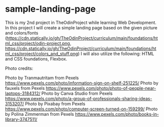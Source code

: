 # sample-landing-page

This is my 2nd project in TheOdinProject while learning Web Development.
In this project I will create a simple landing page based on the given picture and colors/fonts (https://cdn.statically.io/gh/TheOdinProject/curriculum/main/foundations/html_css/project/odin-project.png, https://cdn.statically.io/gh/TheOdinProject/curriculum/main/foundations/html_css/project/colors_and_stuff.png)
I will also utilize the following: HTML and CSS foundations, Flexbox. 

Photo credits:

Photo by Tranmautritam from Pexels
https://www.pexels.com/photo/information-sign-on-shelf-251225/
Photo by fauxels from Pexels
https://www.pexels.com/photo/photo-of-people-near-laptops-3184312/
Photo by Canva Studio from Pexels
https://www.pexels.com/photo/a-group-of-professionals-sharing-ideas-3153207/
Photo by Pixabay from Pexels
https://www.pexels.com/photo/computer-screen-turned-on-159299/
Photo by Polina Zimmerman from Pexels
https://www.pexels.com/photo/books-in-library-3747511/

